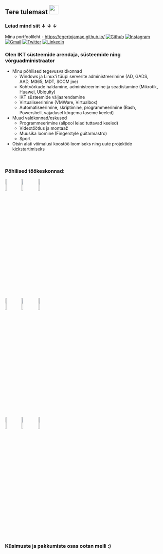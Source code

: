 ## Tere tulemast <img src="https://raw.githubusercontent.com/iampavangandhi/iampavangandhi/master/gifs/Hi.gif" width="30px">
### Leiad mind siit ↓ ↓ ↓

Minu portfoolileht - https://egertojamae.github.io/
[![Github](https://img.shields.io/badge/-Github-333?style=flat&logo=Github&logoColor=white)](https://github.com/egertojamae)
[![Instagram](https://img.shields.io/badge/-Instagram-c13584?style=flat&labelColor=c13584&logo=instagram&logoColor=white)](https://www.instagram.com/eqitar/)
[![Gmail](https://img.shields.io/badge/-Gmail-c14438?style=flat&logo=Gmail&logoColor=white)](mailto:egert.ojamae@gmail.com)
[![Twitter](https://img.shields.io/badge/-Twitter-1DA1F2?style=flat&logo=Twitter&logoColor=white)](https://twitter.com/ekunaator)
[![Linkedin](https://img.shields.io/badge/-LinkedIn-blue?style=flat&logo=Linkedin&logoColor=white)](https://www.linkedin.com/in/egert-ojam%C3%A4e-0572ba238/)

### Olen IKT süsteemide arendaja, süsteemide ning võrguadministraator

- Minu põhilised tegevusvaldkonnad
  - Windows ja Linux'i tüüpi serverite administreerimine (AD, GADS, AAD, M365, MDT, SCCM jne) 
  - Kohtvõrkude haldamine, administreerimine ja seadistamine (Mikrotik, Huawei, Ubiquity)
  - IKT süsteemide väljaarendamine
  - Virtualiseerimine (VMWare, Virtualbox)
  - Automatiseerimine, skriptimine, programmeerimine (Bash, Powershell, vajadusel kõrgema taseme keeled)
- Muud valdkonnad/oskused 
  - Programmeerimine (allpool leiad tuttavad keeled)
  - Videotöötlus ja montaaž
  - Muusika loomine (Fingerstyle guitarmastro)
  - Sport 
- Otsin alati võimalusi koostöö loomiseks ning uute projektide kickstartimiseks
<br />


### Põhilised töökeskonnad:
<p>

  <code><img width="10%" src="https://www.vectorlogo.zone/logos/python/python-ar21.svg"></code>
  <code><img width="10%" src="https://www.vectorlogo.zone/logos/numpy/numpy-ar21.svg"></code>
  <code><img width="10%" src="https://www.vectorlogo.zone/logos/java/java-horizontal.svg"></code>
  <br />
  <code><img width="10%" src="https://www.vectorlogo.zone/logos/git-scm/git-scm-ar21.svg"></code>
  <code><img width="10%" src="https://www.vectorlogo.zone/logos/github/github-ar21.svg"></code>
  <code><img width="10%" src="https://www.vectorlogo.zone/logos/visualstudio_code/visualstudio_code-ar21.svg"></code>
  <br />
  <code><img width="10%" src="https://www.vectorlogo.zone/logos/reactjs/reactjs-ar21.svg"></code>
  <code><img width="10%" src="https://www.vectorlogo.zone/logos/linux/linux-ar21.svg"></code>
  <code><img width="10%" src="https://www.vectorlogo.zone/logos/debian/debian-ar21.svg"></code>
  
</p>

### Küsimuste ja pakkumiste osas ootan meili :) 

